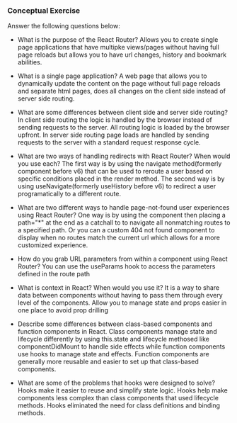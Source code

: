 ### Conceptual Exercise

Answer the following questions below:

- What is the purpose of the React Router?
Allows you to create single page applications that have multipke views/pages without having full page reloads but allows you to have url changes, history and bookmark abilities.

- What is a single page application?
A web page that allows you to dynamically update the content on the page without full page reloads and separate html pages, does all changes on the client side instead of server side routing.

- What are some differences between client side and server side routing?
In client side routing the logic is handled by the browser instead of sending requests to the server. All routing logic is loaded by the browser upfront. In server side routing page loads are handled by sending requests to the server with a standard request response cycle.

- What are two ways of handling redirects with React Router? When would you use each?
The first way is by using the navigate method(formerly <redirect> component before v6) that can be used to reroute a user based on specific conditions placed in the render method. The second way is by using useNavigate(formerly useHistory before v6) to redirect a user programatically to a different route.

- What are two different ways to handle page-not-found user experiences using React Router? 
One way is by using the <Routes> component then placing a path="*" at the end as a catchall to to navigate all nonmatching routes to a specified path. Or you can a custom 404 not found component to display when no routes match the current url which allows for a more customized experience. 

- How do you grab URL parameters from within a component using React Router?
You can use the useParams hook to access the parameters defined in the route path

- What is context in React? When would you use it?
It is a way to share data between components without having to pass them through every level of the components. Allow you to manage state and props easier in one place to avoid prop drilling

- Describe some differences between class-based components and function
  components in React.
  Class components manage state and lifecycle differently by using this.state and lifecycle methosed like componentDidMount to handle side effects while function components use hooks to manage state and effects. Function components are generally more reusable and easier to set up that class-based components.

- What are some of the problems that hooks were designed to solve?
Hooks make it easier to reuse and simplify state logic. Hooks help make components less complex than class components that used lifecycle methods. Hooks eliminated the need for class definitions and binding methods. 